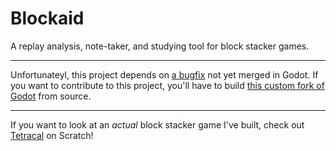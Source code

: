 # Blockaid
A replay analysis, note-taker, and studying tool for block stacker games.

---

Unfortunateyl, this project depends on [a bugfix](https://github.com/godotengine/godot/issues/81781) not yet merged in Godot. If you want to contribute to this project, you'll have to build [this custom fork of Godot](https://github.com/PrecisionRender/godot/tree/fix-windows-file-dialogue-file-seperators) from source.

---

If you want to look at an *actual* block stacker game I've built, check out [Tetracal](https://scratch.mit.edu/projects/821763803) on Scratch!
